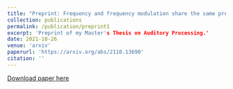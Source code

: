 ```yaml
---
title: "Preprint: Frequency and frequency modulation share the same predictive encoding mechanisms in human auditory cortex"
collection: publications
permalink: /publication/preprint1
excerpt: 'Preprint of my Master's Thesis on Auditory Processing.'
date: 2021-10-26
venue: 'arxiv'
paperurl: 'https://arxiv.org/abs/2110.13690'
citation: ''
---
```


[Download paper here](https://arxiv.org/abs/2110.13690)
